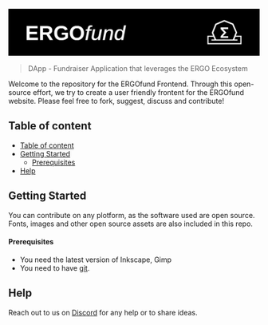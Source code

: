 ![ERGOfund Dapp](./readme-header.png)

> DApp - Fundraiser Application that leverages the ERGO Ecosystem

Welcome to the repository for the ERGOfund Frontend. Through this open-source effort, we try to create a user friendly frontent for the ERGOfund website. Please feel free to fork, suggest, discuss and contribute!

## Table of content

- [Table of content](#table-of-content)
- [Getting Started](#getting-started)
    - [Prerequisites](#prerequisites)
- [Help](#help)

## Getting Started

You can contribute on any plotform, as the software used are open source. Fonts, images and other open source assets are also included in this repo.

#### Prerequisites

- You need the latest version of Inkscape, Gimp
- You need to have [git](https://git-scm.com/book/en/v2/Getting-Started-Installing-Git).

## Help

Reach out to us on [Discord](https://discord.gg/kj7s7nb) for any help or to share ideas.
